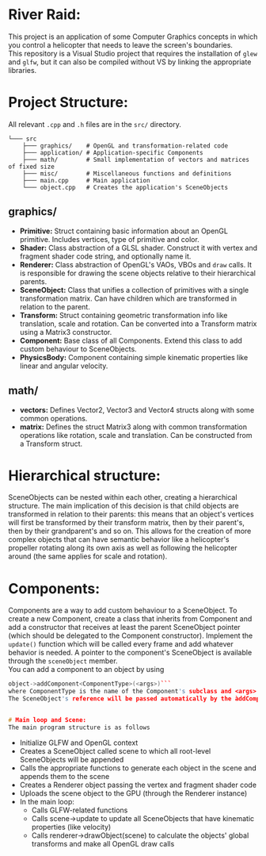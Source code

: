 ﻿# River Raid:
This project is an application of some Computer Graphics concepts in which you control
a helicopter that needs to leave the screen's boundaries.  
This repository is a Visual Studio project that requires the installation of `glew` and `glfw`, but it can also be
compiled without VS by linking the appropriate libraries.

# Project Structure:  
All relevant `.cpp` and `.h` files are in the `src/` directory.
```
└─── src
    ├─── graphics/    # OpenGL and transformation-related code
    ├─── application/ # Application-specific Components
    ├─── math/        # Small implementation of vectors and matrices of fixed size
    ├─── misc/        # Miscellaneous functions and definitions
    ├─── main.cpp     # Main application
    └─── object.cpp   # Creates the application's SceneObjects

```
## graphics/
- **Primitive:** Struct containing basic information about an OpenGL primitive. Includes vertices, type of primitive and color.
- **Shader:** Class abstraction of a GLSL shader. Construct it with vertex and fragment shader code string, and optionally name it.
- **Renderer:** Class abstraction of OpenGL's VAOs, VBOs and `draw` calls. It is responsible for drawing the scene objects relative to their hierarchical parents.
- **SceneObject:**  Class that unifies a collection of primitives with a single transformation matrix. Can have children which are transformed in relation to the parent.
- **Transform:** Struct containing geometric transformation info like translation, scale and rotation. Can be converted into a Transform matrix using a Matrix3 constructor.
- **Component:** Base class of all Components. Extend this class to add custom behaviour to SceneObjects.
- **PhysicsBody:** Component containing simple kinematic properties like linear and angular velocity.

## math/
- **vectors:** Defines Vector2, Vector3 and Vector4 structs along with some common operations.
- **matrix:** Defines the struct Matrix3 along with common transformation operations like rotation, scale and translation. Can be constructed from a Transform struct.

# Hierarchical structure:
SceneObjects can be nested within each other, creating a hierarchical structure.
The main implication of this decision is that child objects are transformed in relation to their parents: this means that an object's vertices will first
be transformed by their transform matrix, then by their parent's, then by their grandparent's and so on. This allows for the creation of more complex objects
that can have semantic behavior like a helicopter's propeller rotating along its own axis as well
as following the helicopter around (the same applies for scale and rotation).

# Components:
Components are a way to add custom behaviour to a SceneObject. To create a new Component, create a class that inherits from Component and
add a constructor that receives at least the parent SceneObject pointer (which should be delegated to the Component constructor). Implement the
`update()` function which will be called every frame and add whatever behavior is needed. A pointer to the component's SceneObject is available
through the `sceneObject` member.  
You can add a component to an object by using
```cpp
object->addComponent<ComponentType>(<args>)```
where ComponentType is the name of the Component's subclass and <args> are the parameters to its constructor **excluding the SceneObject reference**.
The SceneObject's reference will be passed automatically by the àddComponent` function.


# Main loop and Scene:
The main program structure is as follows
```
- Initialize GLFW and OpenGL context
- Creates a SceneObject called scene to which all root-level SceneObjects will be appended
- Calls the appropriate functions to generate each object in the scene and appends them to the scene
- Creates a Renderer object passing the vertex and fragment shader code
- Uploads the scene object to the GPU (through the Renderer instance)
- In the main loop:
    - Calls GLFW-related functions
    - Calls scene->update to update all SceneObjects that have kinematic properties (like velocity)
    - Calls renderer->drawObject(scene) to calculate the objects' global transforms and make all OpenGL draw calls
```
